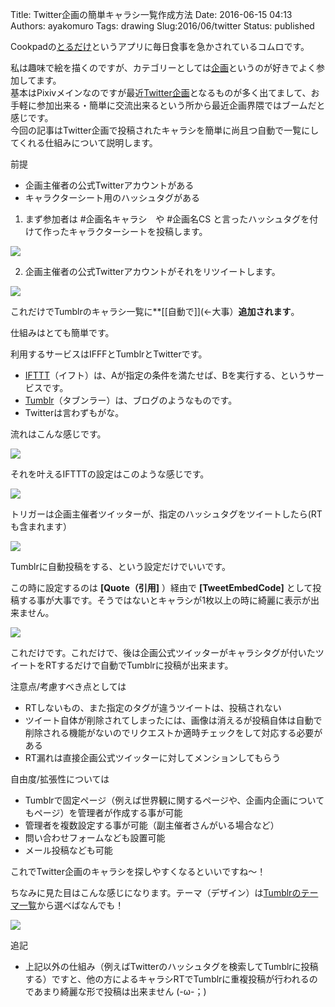 Title: Twitter企画の簡単キャラシ一覧作成方法
Date: 2016-06-15 04:13
Authors: ayakomuro
Tags:  drawing
Slug:2016/06/twitter
Status: published

Cookpadの[とるだけ](https://cookpad-diet.jp/apps/)というアプリに毎日食事を急かされているコムロです。

私は趣味で絵を描くのですが、カテゴリーとしては[企画](http://dic.pixiv.net/a/%E4%BC%81%E7%94%BB)というのが好きでよく参加してます。  
基本はPixivメインなのですが最近[Twitter企画](http://dic.pixiv.net/a/Twitter%E4%BC%81%E7%94%BB)となるものが多く出てまして、お手軽に参加出来る・簡単に交流出来るという所から最近企画界隈ではブームだと感じです。  
今回の記事はTwitter企画で投稿されたキャラシを簡単に尚且つ自動で一覧にしてくれる仕組みについて説明します。

前提

-   企画主催者の公式Twitterアカウントがある
-   キャラクターシート用のハッシュタグがある

1) まず参加者は #企画名キャラシ　や #企画名CS
と言ったハッシュタグを付けて作ったキャラクターシートを投稿します。

![](https://4.bp.blogspot.com/-91cLf1gaMnw/V2Cqc70uSDI/AAAAAAAAeus/4PRofXdf4nU52ja5icLYs7JpVbCsl3MhACLcB/s400/1%2B%25281%2529.png)

2) 企画主催者の公式Twitterアカウントがそれをリツイートします。

![](https://4.bp.blogspot.com/-KDAmUkpGtSw/V2Cq6C5roRI/AAAAAAAAeu0/X7-oADGAytQ8XoUKZgCj7DYshdzUL8ASQCLcB/s400/%25E3%2582%25B9%25E3%2582%25AF%25E3%2583%25AA%25E3%2583%25BC%25E3%2583%25B3%25E3%2582%25B7%25E3%2583%25A7%25E3%2583%2583%25E3%2583%2588%2B2016-06-15%2B%25E5%258D%2588%25E5%2589%258D10.09.23.png)

これだけでTumblrのキャラシ一覧に**[[自動で]](←大事）**追加されます**。

仕組みはとても簡単です。

利用するサービスはIFFFとTumblrとTwitterです。


-   [IFTTT](https://ifttt.com/recipes)（イフト）は、Aが指定の条件を満たせば、Bを実行する、というサービスです。
-   [Tumblr](https://www.tumblr.com/)（タブンラー）は、ブログのようなものです。
-   Twitterは言わずもがな。

流れはこんな感じです。

![](https://3.bp.blogspot.com/-odQi3-zELTI/V2DSoecLYyI/AAAAAAAAevw/YDDqyYxBnI03ZO-8EnPp4gFx4rfAbvUsQCLcB/s640/2.png)

それを叶えるIFTTTの設定はこのような感じです。

![](https://4.bp.blogspot.com/-oXXTcI3grx8/V2DGcIuFxII/AAAAAAAAevI/kxiu8un77dQwoSbwLZo2hgDWorS9_2U_QCLcB/s640/%25E3%2582%25B9%25E3%2582%25AF%25E3%2583%25AA%25E3%2583%25BC%25E3%2583%25B3%25E3%2582%25B7%25E3%2583%25A7%25E3%2583%2583%25E3%2583%2588%2B2016-06-15%2B%25E5%258D%2588%25E5%2589%258D11.58.55.png)

トリガーは企画主催者ツイッターが、指定のハッシュタグをツイートしたら(RTも含まれます）

![](https://2.bp.blogspot.com/-MBpkMZda4-8/V2DNleWiMfI/AAAAAAAAevY/kGjqMR5o0Bsxk62bL0y5heuC2lO8-T-GwCLcB/s320/%25E3%2582%25B9%25E3%2582%25AF%25E3%2583%25AA%25E3%2583%25BC%25E3%2583%25B3%25E3%2582%25B7%25E3%2583%25A7%25E3%2583%2583%25E3%2583%2588%2B2016-06-15%2B%25E5%258D%2588%25E5%25BE%258C0.37.15.png)

Tumblrに自動投稿をする、という設定だけでいいです。

この時に設定するのは **[Quote（引用]** ）経由で **[TweetEmbedCode]** として投稿する事が大事です。そうではないとキャラシが1枚以上の時に綺麗に表示が出来ません。

![](https://4.bp.blogspot.com/-uOK4crDb7hE/V2DN2qMGM8I/AAAAAAAAevg/aTCZrzWmYAwUyrznIFJvVTzfRs3kwuhtgCLcB/s320/%25E3%2582%25B9%25E3%2582%25AF%25E3%2583%25AA%25E3%2583%25BC%25E3%2583%25B3%25E3%2582%25B7%25E3%2583%25A7%25E3%2583%2583%25E3%2583%2588%2B2016-06-15%2B%25E5%258D%2588%25E5%25BE%258C0.37.09.png)

これだけです。これだけで、後は企画公式ツイッターがキャラシタグが付いたツイートをRTするだけで自動でTumblrに投稿が出来ます。


注意点/考慮すべき点としては


-   RTしないもの、また指定のタグが違うツイートは、投稿されない
-   ツイート自体が削除されてしまったには、画像は消えるが投稿自体は自動で削除される機能がないのでリクエストか適時チェックをして対応する必要がある
-   RT漏れは直接企画公式ツイッターに対してメンションしてもらう

自由度/拡張性については


-   Tumblrで固定ページ（例えば世界観に関するページや、企画内企画についてもページ）を管理者が作成する事が可能
-   管理者を複数設定する事が可能（副主催者さんがいる場合など）
-   問い合わせフォームなども設置可能
-   メール投稿なども可能


これでTwitter企画のキャラシを探しやすくなるといいですね〜！

ちなみに見た目はこんな感じになります。テーマ（デザイン）は[Tumblrのテーマ一覧](https://www.tumblr.com/themes)から選べばなんでも！

![](https://4.bp.blogspot.com/-bCt1pNaIG4w/V2DVqvhjM8I/AAAAAAAAev8/0ls5P8dFDcE0gYvAESA1HNpm6AAejL0MwCLcB/s400/%25E3%2582%25B9%25E3%2582%25AF%25E3%2583%25AA%25E3%2583%25BC%25E3%2583%25B3%25E3%2582%25B7%25E3%2583%25A7%25E3%2583%2583%25E3%2583%2588%2B2016-06-15%2B%25E5%258D%2588%25E5%25BE%258C1.08.33.png)


追記


-   上記以外の仕組み（例えばTwitterのハッシュタグを検索してTumblrに投稿する）ですと、他の方によるキャラシRTでTumblrに重複投稿が行われるのであまり綺麗な形で投稿は出来ません (-ω-；)
